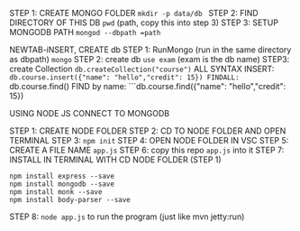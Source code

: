 STEP 1: CREATE MONGO FOLDER
```mkdir -p data/db ```
STEP 2: FIND DIRECTORY OF THIS DB
```pwd``` (path, copy this into step 3)
STEP 3: SETUP MONGODB PATH
```mongod --dbpath =path```

NEWTAB-iNSERT, CREATE db
STEP 1: RunMongo (run in the same directory as dbpath)
```mongo```
STEP 2: create db
```use exam``` (exam is the db name)
STEP3: create Collection
```db.createCollection("course")```
ALL SYNTAX
INSERT: ```db.course.insert({"name": "hello","credit": 15})
FINDALL: ```db.course.find()
FIND by name: ```db.course.find({"name": "hello","credit": 15})

USING NODE JS CONNECT TO MONGODB

STEP 1: CREATE NODE FOLDER
STEP 2: CD TO NODE FOLDER AND OPEN TERMINAL
STEP 3: ```npm init```
STEP 4: OPEN NODE FOLDER IN VSC
STEP 5: CREATE A FILE NAME ```app.js```
STEP 6: copy this repo ```app.js``` into it
STEP 7: INSTALL IN TERMINAL WITH CD NODE FOLDER (STEP 1)
``` 
npm install express --save
npm install mongodb --save
npm install monk --save
npm install body-parser --save
```
STEP 8: ```node app.js``` to run the program (just like mvn jetty:run)
